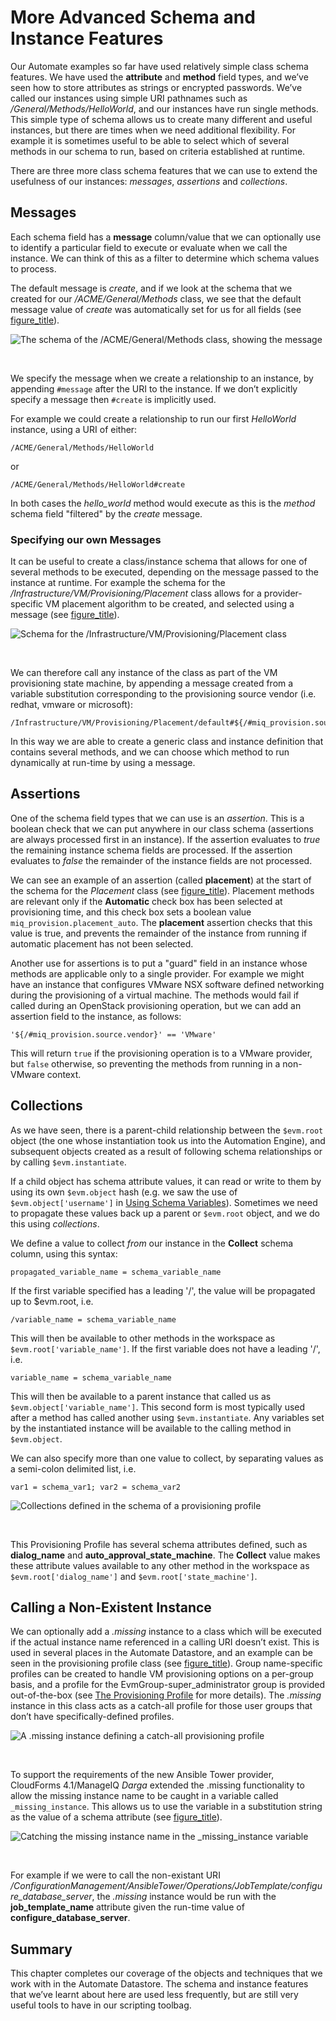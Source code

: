 # More Advanced Schema and Instance Features

Our Automate examples so far have used relatively simple class schema
features. We have used the **attribute** and **method** field types, and
we’ve seen how to store attributes as strings or encrypted passwords.
We’ve called our instances using simple URI pathnames such as
*/General/Methods/HelloWorld*, and our instances have run single
methods. This simple type of schema allows us to create many different
and useful instances, but there are times when we need additional
flexibility. For example it is sometimes useful to be able to select
which of several methods in our schema to run, based on criteria
established at runtime.

There are three more class schema features that we can use to extend the
usefulness of our instances: *messages*, *assertions* and *collections*.

## Messages

Each schema field has a **message** column/value that we can optionally
use to identify a particular field to execute or evaluate when we call
the instance. We can think of this as a filter to determine which schema
values to process.

The default message is *create*, and if we look at the schema that we
created for our */ACME/General/Methods* class, we see that the default
message value of *create* was automatically set for us for all fields
(see [figure\_title](#i1)).

![The schema of the /ACME/General/Methods class, showing the
message](images/ss1.png)

​  

We specify the message when we create a relationship to an instance, by
appending `#message` after the URI to the instance. If we don’t
explicitly specify a message then `#create` is implicitly used.

For example we could create a relationship to run our first *HelloWorld*
instance, using a URI of either:

    /ACME/General/Methods/HelloWorld

or

    /ACME/General/Methods/HelloWorld#create

In both cases the *hello\_world* method would execute as this is the
*method* schema field "filtered" by the *create* message.

### Specifying our own Messages

It can be useful to create a class/instance schema that allows for one
of several methods to be executed, depending on the message passed to
the instance at runtime. For example the schema for the
*/Infrastructure/VM/Provisioning/Placement* class allows for a
provider-specific VM placement algorithm to be created, and selected
using a message (see [figure\_title](#i2)).

![Schema for the /Infrastructure/VM/Provisioning/Placement
class](images/ss2.png)

​  

We can therefore call any instance of the class as part of the VM
provisioning state machine, by appending a message created from a
variable substitution corresponding to the provisioning source vendor
(i.e. redhat, vmware or
    microsoft):

    /Infrastructure/VM/Provisioning/Placement/default#${/#miq_provision.source.vendor}

In this way we are able to create a generic class and instance
definition that contains several methods, and we can choose which method
to run dynamically at run-time by using a message.

## Assertions

One of the schema field types that we can use is an *assertion*. This is
a boolean check that we can put anywhere in our class schema (assertions
are always processed first in an instance). If the assertion evaluates
to *true* the remaining instance schema fields are processed. If the
assertion evaluates to *false* the remainder of the instance fields are
not processed.

We can see an example of an assertion (called **placement**) at the
start of the schema for the *Placement* class (see
[figure\_title](#i2)). Placement methods are relevant only if the
**Automatic** check box has been selected at provisioning time, and this
check box sets a boolean value `miq_provision.placement_auto`. The
**placement** assertion checks that this value is true, and prevents the
remainder of the instance from running if automatic placement has not
been selected.

Another use for assertions is to put a "guard" field in an instance
whose methods are applicable only to a single provider. For example we
might have an instance that configures VMware NSX software defined
networking during the provisioning of a virtual machine. The methods
would fail if called during an OpenStack provisioning operation, but we
can add an assertion field to the instance, as follows:

    '${/#miq_provision.source.vendor}' == 'VMware'

This will return `true` if the provisioning operation is to a VMware
provider, but `false` otherwise, so preventing the methods from running
in a non-VMware context.

## Collections

As we have seen, there is a parent-child relationship between the
`$evm.root` object (the one whose instantiation took us into the
Automation Engine), and subsequent objects created as a result of
following schema relationships or by calling `$evm.instantiate`.

If a child object has schema attribute values, it can read or write to
them by using its own `$evm.object` hash (e.g. we saw the use of
`$evm.object['username']` in [Using Schema
Variables](../using_schema_variables/chapter.asciidoc)). Sometimes we
need to propagate these values back up a parent or `$evm.root` object,
and we do this using *collections*.

We define a value to collect *from* our instance in the **Collect**
schema column, using this syntax:

    propagated_variable_name = schema_variable_name

If the first variable specified has a leading '/', the value will be
propagated up to $evm.root, i.e.

    /variable_name = schema_variable_name

This will then be available to other methods in the workspace as
`$evm.root['variable_name']`. If the first variable does not have a
leading '/', i.e.

    variable_name = schema_variable_name

This will then be available to a parent instance that called us as
`$evm.object['variable_name']`. This second form is most typically used
after a method has called another using `$evm.instantiate`. Any
variables set by the instantiated instance will be available to the
calling method in `$evm.object`.

We can also specify more than one value to collect, by separating values
as a semi-colon delimited list, i.e.

    var1 = schema_var1; var2 = schema_var2

![Collections defined in the schema of a provisioning
profile](images/ss4.png)

​  

This Provisioning Profile has several schema attributes defined, such as
**dialog\_name** and **auto\_approval\_state\_machine**. The **Collect**
value makes these attribute values available to any other method in the
workspace as `$evm.root['dialog_name']` and
`$evm.root['state_machine']`.

## Calling a Non-Existent Instance

We can optionally add a *.missing* instance to a class which will be
executed if the actual instance name referenced in a calling URI doesn’t
exist. This is used in several places in the Automate Datastore, and an
example can be seen in the provisioning profile class (see
[figure\_title](#i6)). Group name-specific profiles can be created to
handle VM provisioning options on a per-group basis, and a profile for
the EvmGroup-super\_administrator group is provided out-of-the-box (see
[The Provisioning Profile](../the_provisioning_profile/chapter.asciidoc)
for more details). The *.missing* instance in this class acts as a
catch-all profile for those user groups that don’t have
specifically-defined profiles.

![A .missing instance defining a catch-all provisioning
profile](images/ss6.png)

​  

To support the requirements of the new Ansible Tower provider,
CloudForms 4.1/ManageIQ *Darga* extended the .missing functionality to
allow the missing instance name to be caught in a variable called
`_missing_instance`. This allows us to use the variable in a
substitution string as the value of a schema attribute (see
[figure\_title](#i7)).

![Catching the missing instance name in the \_missing\_instance
variable](images/ss5.png)

​  

For example if we were to call the non-existant URI
*/ConfigurationManagement/AnsibleTower/Operations/JobTemplate/configure\_database\_server*,
the *.missing* instance would be run with the **job\_template\_name**
attribute given the run-time value of **configure\_database\_server**.

## Summary

This chapter completes our coverage of the objects and techniques that
we work with in the Automate Datastore. The schema and instance features
that we’ve learnt about here are used less frequently, but are still
very useful tools to have in our scripting toolbag.
